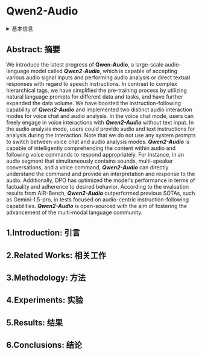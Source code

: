 # Qwen2-Audio

<details>
<summary>基本信息</summary>

- 标题: "Qwen2-Audio Technical Report"
- 作者:
  - 01 Yunfei Chu,
  - 02 Jin Xu,
  - 03 Qian Yang,
  - 04 Haojie Wei,
  - 05 Xipin Wei,
  - 06 Zhifang Guo,
  - 07 Yichong Leng,
  - 08 Yuanjun Lv,
  - 09 Jinzheng He,
  - 10 Junyang Lin,
  - 11 Chang Zhou,
  - 12 Jingren Zhou
- 链接:
  - [ArXiv](https://arxiv.org/abs/2407.10759)
  - [Publication]()
  - [Github](https://github.com/QwenLM/Qwen2-Audio)
  - [Demo]()
- 文件:
  - [ArXiv](_PDF/2407.10759v1__Qwen2-Audio__Technical_Report.pdf)
  - [Publication] #TODO

</details>

## Abstract: 摘要

We introduce the latest progress of **Qwen-Audio**, a large-scale audio-language model called ***Qwen2-Audio***, which is capable of accepting various audio signal inputs and performing audio analysis or direct textual responses with regard to speech instructions.
In contrast to complex hierarchical tags, we have simplified the pre-training process by utilizing natural language prompts for different data and tasks, and have further expanded the data volume.
We have boosted the instruction-following capability of ***Qwen2-Audio*** and implemented two distinct audio interaction modes for voice chat and audio analysis.
In the voice chat mode, users can freely engage in voice interactions with ***Qwen2-Audio*** without text input.
In the audio analysis mode, users could provide audio and text instructions for analysis during the interaction.
Note that we do not use any system prompts to switch between voice chat and audio analysis modes.
***Qwen2-Audio*** is capable of intelligently comprehending the content within audio and following voice commands to respond appropriately.
For instance, in an audio segment that simultaneously contains sounds, multi-speaker conversations, and a voice command, ***Qwen2-Audio*** can directly understand the command and provide an interpretation and response to the audio.
Additionally, DPO has optimized the model's performance in terms of factuality and adherence to desired behavior.
According to the evaluation results from AIR-Bench, ***Qwen2-Audio*** outperformed previous SOTAs, such as Gemini-1.5-pro, in tests focused on audio-centric instruction-following capabilities.
***Qwen2-Audio*** is open-sourced with the aim of fostering the advancement of the multi-modal language community.

## 1.Introduction: 引言

## 2.Related Works: 相关工作

## 3.Methodology: 方法

## 4.Experiments: 实验

## 5.Results: 结果

## 6.Conclusions: 结论
